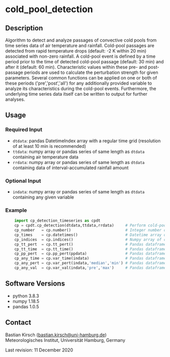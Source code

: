 # cold_pool_detection

## Description
Algorithm to detect and analyze passages of convective cold pools 
from time series data of air temperature and rainfall. Cold-pool passages
are detected from rapid temperature drops (default: -2 K within 20 min) 
associated with non-zero rainfall. A cold-pool event is defined by a
time period prior to the time of detected cold-pool passage (default: 30 min) 
and after it (default: 60 min). Characteristic values within these pre-
and post-passage periods are used to calculate the perturbation strength
for given parameters. Several common functions can be applied on one or both
of these periods ('pre','post','all') for any additionally provided variable 
to analyze its characteristics during the cold-pool events. Furthermore, the 
underlying time series data itself can be written to output for further analyses.

## Usage
### Required Input 
* `dtdata`: pandas DatetimeIndex array with a regular time grid (resolution of at least 10 min is recommended)     
* `ttdata`: numpy array or pandas series of same length as `dtdata` containing air temperature data         
* `rrdata`: numpy array or pandas series of same length as `dtdata` containing data of interval-accumulated rainfall amount     
              
### Optional Input      
* `indata`: numpy array or pandas series of same length as `dtdata`
            containing any given variable
              
### Example
```python
    import cp_detection_timeseries as cpdt
    cp = cpdt.cp_detection(dtdata,ttdata,rrdata)     # Perform cold-pool detection
    cp_number   = cp.number()                        # Integer number of detected cold-pool events
    cp_times    = cp.datetimes()                     # Datetime array of cold-pool passage times
    cp_indices  = cp.indices()                       # Numpy array of cold-pool passage time indices 
    cp_tt_pert  = cp.tt_pert()                       # Pandas dataframe of temperature perturbations indexed by corresponding datetimes                                   
    cp_tt_time  = cp.tt_time()                       # Pandas dataframe of temperature time series during events indexed by timesteps relative to passage time
    cp_pp_pert  = cp.pp_pert(ppdata)                 # Pandas dataframe of air pressure perturbations  
    cp_any_time = cp.var_time(indata)                # Pandas dataframe of time series of any variable during events
    cp_any_pert = cp.var_pert(indata,'median','min') # Pandas dataframe of perturbations of any variable
    cp_any_val  = cp.var_val(indata,'pre','max')     # Pandas dataframe of characteristic value of any variable
```    


## Software Versions
* python 3.8.3
* numpy 1.18.5
* pandas 1.0.5
    

## Contact
Bastian Kirsch (bastian.kirsch@uni-hamburg.de) <br>
Meteorologisches Institut, Universität Hamburg, Germany

Last revision: 11 December 2020
